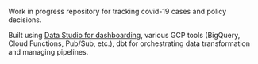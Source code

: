 Work in progress repository for tracking covid-19 cases and policy decisions.

Built using [Data Studio for dashboarding](https://datastudio.google.com/reporting/a202f908-441b-4bed-9f9c-e974fdd24d58), various GCP tools (BigQuery, Cloud Functions, Pub/Sub, etc.), dbt for orchestrating data transformation and managing pipelines.
